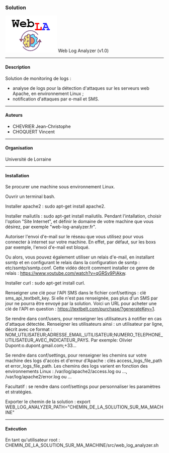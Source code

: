 ### Solution
![Icone Web LOg Analyzer](doc/web_log_analyzer.png)  Web Log Analyzer (v1.0)


---------------------------------------------------------------------------------------------
#### Description
Solution de monitoring de logs :
- analyse de logs pour la détection d'attaques sur les serveurs web Apache, en 
  environnement Linux ;
- notification d'attaques par e-mail et SMS.


---------------------------------------------------------------------------------------------
#### Auteurs
- CHEVRIER Jean-Christophe
- CHOQUERT Vincent


---------------------------------------------------------------------------------------------
#### Organisation
Université de Lorraine


---------------------------------------------------------------------------------------------
#### Installation

Se procurer une machine sous environnement Linux.

Ouvrir un terminal bash.

Installer apache2 : sudo apt-get install apache2.

Installer mailutils : sudo apt-get install mailutils.
  Pendant l'intallation, choisir l'option "Site Internet", et définir le domaine
  de votre machine que vous désirez, par exemple "web-log-analyzer.fr".

  Autoriser l'envoi d'e-mail sur le réseau que vous utilisez pour vous connecter à 
  internet sur votre machine. 
  En effet, par défaut, sur les boxs par exemple, l'envoi d'e-mail est bloqué.

  Ou alors, vous pouvez également utiliser un relais d'e-mail, en installant ssmtp et
  en configurant le relais dans la configuration de ssmtp : etc/ssmtp/ssmtp.conf.
  Cette vidéo décrit comment installer ce genre de relais :
  https://www.youtube.com/watch?v=qGRSv9PiAkw.

Installer curl : sudo apt-get install curl.

Renseigner une clé pour l'API SMS dans le fichier conf/settings : clé sms_api_textbelt_key. 
Si elle n'est pas renseignée, pas plus d'un SMS par jour ne pourra être envoyé par la solution.
Voici un URL pour acheter une clé de l'API en question : 
https://textbelt.com/purchase/?generateKey=1. 

Se rendre dans conf/users, pour renseigner les utilisateurs à notifier en cas d'attaque détectée.
Renseigner les utilisateurs ainsi : un utilisateur par ligne, décrit avec ce format :
NOM_UTILISATEUR;ADRESSE_EMAIL_UTILISATEUR;NUMERO_TELEPHONE_UTILISATEUR_AVEC_INDICATEUR_PAYS.
Par exemple: Olivier Dupont:o.dupont.gmail.com;+33...

Se rendre dans conf/settings, pour renseigner les chemins sur votre machine des logs d'accès et 
d'erreur d'Apache : clés access_logs_file_path et error_logs_file_path. Les chemins des logs
varient en fonction des environnements Linux : /var/log/apache2/access.log ou ...,  
/var/log/apache2/error.log ou ...

Facultatif : se rendre dans conf/settings pour personnaliser les paramètres et stratégies.

Exporter le chemin de la solution :
export WEB_LOG_ANALYZER_PATH="CHEMIN_DE_LA_SOLUTION_SUR_MA_MACHINE"


----------------------------------------------------------------------------------------------
#### Exécution
En tant qu'utilisateur root :
<br>CHEMIN_DE_LA_SOLUTION_SUR_MA_MACHINE/src/web_log_analyzer.sh
